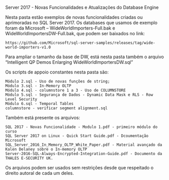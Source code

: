 Server 2017 - Novas Funcionalidades e Atualizações do Database Engine

Nesta pasta estão exemplos de novas funcionalidades criadas ou aprimoradas no SQL Server 2017.
Os databases que usamos de exemplo foram da Microsoft – WideWorldImporters-Full.bak e WideWorldImportersDW-Full.bak,
que podem ser baixados no link:

    https://github.com/Microsoft/sql-server-samples/releases/tag/wide-world-importers-v1.0

Para ampliar o tamanho da base de DW, está nesta pasta também o arquivo “Intelligent QP Demos Enlarging WideWorldImportersDW.sql”

Os scripts de appoio constantes nesta pasta são:

	Módulo 2.sql - Uso de novas funções de string;
	Módulo 3.sql - In-Memory OLTP
	Módulo 4.sql - columnstore 1 a 3 - Uso de COLUMNSTORE
	Módulo 5.sql - Segurança de Dados - Dynamic Data Mask e RLS - Row Level Security
	Módulo 6.sql - Temporal Tables
	columnstore - verificar segment alignment.sql
    
Também está presente os arquivos:

	SQL 2017 - Novas Funcionalidade - Modulo 1.pdf - primeiro módulo do curso
	SQL Server 2017 on Linux - Quick Start Guide.pdf - Dcoumentação Microsoft
	SQL_Server_2016_In_Memory_OLTP_White_Paper.pdf - Material avançado da Kalen Delaney sobre o In-memory OLTP
	Server-2016-SQL-Always-Encrypted-Integration-Guide.pdf - Documento da THALES E-SECURITY UK.

Os arquivos podem ser usados sem restrições desde que respeitado o direito autoral de cada um deles.
